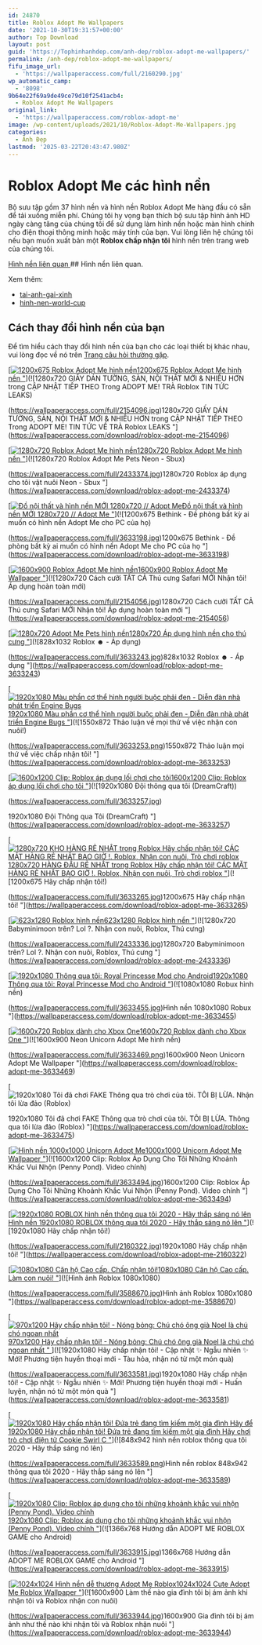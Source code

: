 ```yaml
---
id: 24870
title: Roblox Adopt Me Wallpapers
date: '2021-10-30T19:31:57+00:00'
author: Top Download
layout: post
guid: 'https://Tophinhanhdep.com/anh-dep/roblox-adopt-me-wallpapers/'
permalink: /anh-dep/roblox-adopt-me-wallpapers/
fifu_image_url:
  - 'https://wallpaperaccess.com/full/2160290.jpg'
wp_automatic_camp:
  - '8098'
9b64e22f69a9de49ce79d10f2541acb4:
  - Roblox Adopt Me Wallpapers
original_link:
  - 'https://wallpaperaccess.com/roblox-adopt-me'
image: /wp-content/uploads/2021/10/Roblox-Adopt-Me-Wallpapers.jpg
categories:
  - Ảnh Đẹp
lastmod: '2025-03-22T20:43:47.980Z'
---
```

# Roblox Adopt Me các hình nền

Bộ sưu tập gồm 37 hình nền và hình nền Roblox Adopt Me hàng đầu có sẵn để tải xuống miễn phí. Chúng tôi hy vọng bạn thích bộ sưu tập hình ảnh HD ngày càng tăng của chúng tôi để sử dụng làm hình nền hoặc màn hình chính cho điện thoại thông minh hoặc máy tính của bạn. Vui lòng liên hệ chúng tôi nếu bạn muốn xuất bản một **Roblox chấp nhận tôi** hình nền trên trang web của chúng tôi.

[Hình nền liên quan ](#related) ## Hình nền liên quan.

   
 Xem thêm:

   
- [tai-anh-gai-xinh](https://tophinhanhdep.com/gai-xinh/tai-anh-gai-xinh/)
- [hinh-nen-world-cup](https://tophinhanhdep.com/hinh-nen-dep/hinh-nen-world-cup/)

## Cách thay đổi hình nền của bạn

Để tìm hiểu cách thay đổi hình nền của bạn cho các loại thiết bị khác nhau, vui lòng đọc về nó trên [Trang câu hỏi thường gặp](https://tophinhanhdep.com/faq/).

  
[[![1200x675 Roblox Adopt Me hình nền](https://wallpaperaccess.com/full/2160290.jpg)1200x675 Roblox Adopt Me hình nền "](https://wallpaperaccess.com/download/roblox-adopt-me-2160290)](![1280x720 GIẤY DÁN TƯỜNG, SÀN, NỘI THẤT MỚI & NHIỀU HƠN trong CẬP NHẬT TIẾP THEO Trong ADOPT ME!  TRÀ Roblox TIN TỨC LEAKS)

(https://wallpaperaccess.com/full/2154096.jpg)1280x720 GIẤY DÁN TƯỜNG, SÀN, NỘI THẤT MỚI &amp; NHIỀU HƠN trong CẬP NHẬT TIẾP THEO Trong ADOPT ME! TIN TỨC VỀ TRÀ Roblox LEAKS "](https://wallpaperaccess.com/download/roblox-adopt-me-2154096)

[[![1280x720 Roblox Adopt Me hình nền](https://wallpaperaccess.com/full/2160288.jpg)1280x720 Roblox Adopt Me hình nền "](https://wallpaperaccess.com/download/roblox-adopt-me-2160288)](![1280x720 Roblox Adopt Me Pets Neon - Sbux)

(https://wallpaperaccess.com/full/2433374.jpg)1280x720 Roblox áp dụng cho tôi vật nuôi Neon - Sbux "](https://wallpaperaccess.com/download/roblox-adopt-me-2433374)

[[![Đồ nội thất và hình nền MỚI 1280x720 // Adopt Me](https://wallpaperaccess.com/full/2160298.jpg)Đồ nội thất và hình nền MỚI 1280x720 // Adopt Me "](https://wallpaperaccess.com/download/roblox-adopt-me-2160298)](![1200x675 Bethink - Đề phòng bất kỳ ai muốn có hình nền Adopt Me cho PC của họ)

(https://wallpaperaccess.com/full/3633198.jpg)1200x675 Bethink - Đề phòng bất kỳ ai muốn có hình nền Adopt Me cho PC của họ "](https://wallpaperaccess.com/download/roblox-adopt-me-3633198)

[[![1600x900 Roblox Adopt Me hình nền](https://wallpaperaccess.com/full/2160278.png)1600x900 Roblox Adopt Me Wallpaper "](https://wallpaperaccess.com/download/roblox-adopt-me-2160278)](![1280x720 Cách cưỡi TẤT CẢ Thú cưng Safari MỚI Nhận tôi!  Áp dụng hoàn toàn mới)

(https://wallpaperaccess.com/full/2154056.jpg)1280x720 Cách cưỡi TẤT CẢ Thú cưng Safari MỚI Nhận tôi! Áp dụng hoàn toàn mới "](https://wallpaperaccess.com/download/roblox-adopt-me-2154056)

[[![1280x720 Adopt Me Pets hình nền](https://wallpaperaccess.com/full/2160295.jpg)1280x720 Áp dụng hình nền cho thú cưng "](https://wallpaperaccess.com/download/roblox-adopt-me-2160295)](![828x1032 Roblox ☻ - Áp dụng)

(https://wallpaperaccess.com/full/3633243.jpg)828x1032 Roblox ☻ - Áp dụng "](https://wallpaperaccess.com/download/roblox-adopt-me-3633243)

[[![1920x1080 Màu phần cơ thể hình người buộc phải đen - Diễn đàn nhà phát triển Engine Bugs](https://wallpaperaccess.com/full/3633247.jpg)1920x1080 Màu phần cơ thể hình người buộc phải đen - Diễn đàn nhà phát triển Engine Bugs "](https://wallpaperaccess.com/download/roblox-adopt-me-3633247)](![1550x872 Thảo luận về mọi thứ về việc nhận con nuôi!)

(https://wallpaperaccess.com/full/3633253.png)1550x872 Thảo luận mọi thứ về việc chấp nhận tôi! "](https://wallpaperaccess.com/download/roblox-adopt-me-3633253)

[[![1600x1200 Clip: Roblox áp dụng lối chơi cho tôi](https://wallpaperaccess.com/full/3633254.jpg)1600x1200 Clip: Roblox áp dụng lối chơi cho tôi "](https://wallpaperaccess.com/download/roblox-adopt-me-3633254)](![1920x1080 Đội thông qua tôi (DreamCraft))

(https://wallpaperaccess.com/full/3633257.jpg)

1920x1080 Đội Thông qua Tôi (DreamCraft) "](https://wallpaperaccess.com/download/roblox-adopt-me-3633257)

[[![1280x720 KHO HÀNG RẺ NHẤT trong Roblox Hãy chấp nhận tôi!  CÁC MẶT HÀNG RẺ NHẤT BAO GIỜ !.  Roblox, Nhận con nuôi, Trò chơi roblox](https://wallpaperaccess.com/full/2433356.jpg)1280x720 HÀNG ĐẦU RẺ NHẤT trong Roblox Hãy chấp nhận tôi! CÁC MẶT HÀNG RẺ NHẤT BAO GIỜ !. Roblox, Nhận con nuôi, Trò chơi roblox "](https://wallpaperaccess.com/download/roblox-adopt-me-2433356)](![1200x675 Hãy chấp nhận tôi!)

(https://wallpaperaccess.com/full/3633265.jpg)1200x675 Hãy chấp nhận tôi! "](https://wallpaperaccess.com/download/roblox-adopt-me-3633265)

[[![623x1280 Roblox hình nền](https://wallpaperaccess.com/full/3633275.jpg)623x1280 Roblox hình nền "](https://wallpaperaccess.com/download/roblox-adopt-me-3633275)](![1280x720 Babyminimoon trên? Lol ?.  Nhận con nuôi, Roblox, Thú cưng)

(https://wallpaperaccess.com/full/2433336.jpg)1280x720 Babyminimoon trên? Lol ?. Nhận con nuôi, Roblox, Thú cưng "](https://wallpaperaccess.com/download/roblox-adopt-me-2433336)

[[![1920x1080 Thông qua tôi: Royal Princesse Mod cho Android](https://wallpaperaccess.com/full/3633276.jpg)1920x1080 Thông qua tôi: Royal Princesse Mod cho Android "](https://wallpaperaccess.com/download/roblox-adopt-me-3633276)](![1080x1080 Robux hình nền)

(https://wallpaperaccess.com/full/3633455.jpg)Hình nền 1080x1080 Robux "](https://wallpaperaccess.com/download/roblox-adopt-me-3633455)

[[![1600x720 Roblox dành cho Xbox One](https://wallpaperaccess.com/full/3633461.jpg)1600x720 Roblox dành cho Xbox One "](https://wallpaperaccess.com/download/roblox-adopt-me-3633461)](![1600x900 Neon Unicorn Adopt Me hình nền)

(https://wallpaperaccess.com/full/3633469.png)1600x900 Neon Unicorn Adopt Me Wallpaper "](https://wallpaperaccess.com/download/roblox-adopt-me-3633469)

[![1920x1080 Tôi đã chơi FAKE Thông qua trò chơi của tôi.  TÔI BỊ LỪA.  Nhận tôi lừa đảo (Roblox)](https://wallpaperaccess.com/full/3633475.jpg)

1920x1080 Tôi đã chơi FAKE Thông qua trò chơi của tôi. TÔI BỊ LỪA. Thông qua tôi lừa đảo (Roblox) "](https://wallpaperaccess.com/download/roblox-adopt-me-3633475)

[[![Hình nền 1000x1000 Unicorn Adopt Me](https://wallpaperaccess.com/full/3633493.png)1000x1000 Unicorn Adopt Me Wallpaper "](https://wallpaperaccess.com/download/roblox-adopt-me-3633493)](![1600x1200 Clip: Roblox Áp Dụng Cho Tôi Những Khoảnh Khắc Vui Nhộn (Penny Pond).  Video chính)

(https://wallpaperaccess.com/full/3633494.jpg)1600x1200 Clip: Roblox Áp Dụng Cho Tôi Những Khoảnh Khắc Vui Nhộn (Penny Pond). Video chính "](https://wallpaperaccess.com/download/roblox-adopt-me-3633494)

[[![1920x1080 ROBLOX hình nền thông qua tôi 2020 - Hãy thắp sáng nó lên](https://wallpaperaccess.com/full/3633496.jpg)Hình nền 1920x1080 ROBLOX thông qua tôi 2020 - Hãy thắp sáng nó lên "](https://wallpaperaccess.com/download/roblox-adopt-me-3633496)](![1920x1080 Hãy chấp nhận tôi!)

(https://wallpaperaccess.com/full/2160322.jpg)1920x1080 Hãy chấp nhận tôi! "](https://wallpaperaccess.com/download/roblox-adopt-me-2160322)

[[![1080x1080 Căn hộ Cao cấp.  Chấp nhận tôi!](https://wallpaperaccess.com/full/3633576.jpg)1080x1080 Căn hộ Cao cấp. Làm con nuôi! "](https://wallpaperaccess.com/download/roblox-adopt-me-3633576)](![Hình ảnh Roblox 1080x1080)

(https://wallpaperaccess.com/full/3588670.jpg)Hình ảnh Roblox 1080x1080 "](https://wallpaperaccess.com/download/roblox-adopt-me-3588670)

[[![970x1200 Hãy chấp nhận tôi!  - Nóng bỏng: Chú chó ông già Noel là chú chó ngoan nhất](https://wallpaperaccess.com/full/2433338.jpg)970x1200 Hãy chấp nhận tôi! - Nóng bỏng: Chú chó ông già Noel là chú chó ngoan nhất " ](https://wallpaperaccess.com/download/roblox-adopt-me-2433338)](![1920x1080 Hãy chấp nhận tôi!  - Cập nhật ✨ Ngẫu nhiên ✨ Mới!  Phương tiện huyền thoại mới - Tàu hỏa, nhận nó từ một món quà)

(https://wallpaperaccess.com/full/3633581.jpg)1920x1080 Hãy chấp nhận tôi! - Cập nhật ✨ Ngẫu nhiên ✨ Mới! Phương tiện huyền thoại mới - Huấn luyện, nhận nó từ một món quà "](https://wallpaperaccess.com/download/roblox-adopt-me-3633581)

[[![1920x1080 Hãy chấp nhận tôi!  Đứa trẻ đang tìm kiếm một gia đình Hãy để](https://wallpaperaccess.com/full/2160348.jpg)1920x1080 Hãy chấp nhận tôi! Đứa trẻ đang tìm kiếm một gia đình Hãy chơi trò chơi điện tử Cookie Swirl C "](https://wallpaperaccess.com/download/roblox-adopt-me-2160348)](![848x942 hình nền roblox thông qua tôi 2020 - Hãy thắp sáng nó lên)

(https://wallpaperaccess.com/full/3633589.png)Hình nền roblox 848x942 thông qua tôi 2020 - Hãy thắp sáng nó lên "](https://wallpaperaccess.com/download/roblox-adopt-me-3633589)

[[![1920x1080 Clip: Roblox áp dụng cho tôi những khoảnh khắc vui nhộn (Penny Pond).  Video chính](https://wallpaperaccess.com/full/3633890.png)1920x1080 Clip: Roblox áp dụng cho tôi những khoảnh khắc vui nhộn (Penny Pond). Video chính "](https://wallpaperaccess.com/download/roblox-adopt-me-3633890)](![1366x768 Hướng dẫn ADOPT ME ROBLOX GAME cho Android)

(https://wallpaperaccess.com/full/3633915.jpg)1366x768 Hướng dẫn ADOPT ME ROBLOX GAME cho Android "](https://wallpaperaccess.com/download/roblox-adopt-me-3633915)

[[![1024x1024 Hình nền dễ thương Adopt Me Roblox](https://wallpaperaccess.com/full/3633939.jpg)1024x1024 Cute Adopt Me Roblox Wallpaper "](https://wallpaperaccess.com/download/roblox-adopt-me-3633939)](![1600x900 Làm thế nào gia đình tôi bị ám ảnh khi nhận tôi và Roblox nhận con nuôi)

(https://wallpaperaccess.com/full/3633944.jpg)1600x900 Gia đình tôi bị ám ảnh như thế nào khi nhận tôi và Roblox nhận nuôi "](https://wallpaperaccess.com/download/roblox-adopt-me-3633944)

